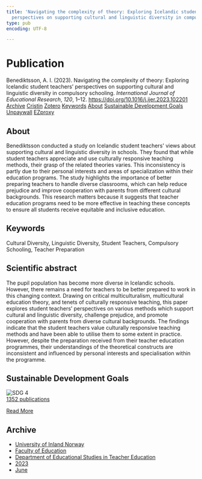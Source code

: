 ```yaml
---
title: 'Navigating the complexity of theory: Exploring Icelandic student teachers’
  perspectives on supporting cultural and linguistic diversity in compulsory schooling'
type: pub
encoding: UTF-8

---
```

<h1>Publication</h1>
<article id="csl-bib-container-H7VQ8M7M" class="csl-bib-container">
  <div class="csl-bib-body"> <div class="csl-entry">Benediktsson, A. I. (2023). Navigating the complexity of theory: Exploring Icelandic student teachers’ perspectives on supporting cultural and linguistic diversity in compulsory schooling. <i>International Journal of Educational Research</i>, <i>120</i>, 1–12. <a href="https://doi.org/10.1016/j.ijer.2023.102201">https://doi.org/10.1016/j.ijer.2023.102201</a></div> </div>
  <div class="csl-bib-buttons">
    <a href="#taxonomy-article-H7VQ8M7M" alt="archive" class="csl-bib-button">Archive</a>
    <a href="https://app.cristin.no/results/show.jsf?id=2154292" alt="Cristin" class="csl-bib-button">Cristin</a>
    <a href="http://zotero.org/groups/5881554/items/H7VQ8M7M" alt="Zotero" class="csl-bib-button">Zotero</a>
    <a href="#keywords-article-H7VQ8M7M" alt="keywords" class="csl-bib-button">Keywords</a>
    <a href="#about-article-H7VQ8M7M" alt="about_pub" class="csl-bib-button">About</a>
    <a href="#sdg-article-H7VQ8M7M" alt="sdg" class="csl-bib-button">Sustainable Development Goals</a>
    <a href="https://doi.org/10.1016/j.ijer.2023.102201" alt="Unpaywall" class="csl-bib-button">Unpaywall</a>
    <a href="https://doi.org/10.1016/j.ijer.2023.102201" alt="EZproxy" class="csl-bib-button">EZproxy</a>
  </div>
  <div id="csl-bib-meta-container-H7VQ8M7M"></div>
</article>
<div id="csl-bib-meta-H7VQ8M7M" class="csl-bib-meta">
  <article id="about-article-H7VQ8M7M" class="about_pub-article">
    <h1>About</h1>
    Benediktsson conducted a study on Icelandic student teachers' views about supporting cultural and linguistic diversity in schools. They found that while student teachers appreciate and use culturally responsive teaching methods, their grasp of the related theories varies. This inconsistency is partly due to their personal interests and areas of specialization within their education programs. The study highlights the importance of better preparing teachers to handle diverse classrooms, which can help reduce prejudice and improve cooperation with parents from different cultural backgrounds. This research matters because it suggests that teacher education programs need to be more effective in teaching these concepts to ensure all students receive equitable and inclusive education.
  </article>
  <article id="keywords-article-H7VQ8M7M" class="keywords-article">
    <h1>Keywords</h1>
    Cultural Diversity, Linguistic Diversity, Student Teachers, Compulsory Schooling, Teacher Preparation
  </article>
  <article id="abstract-article-H7VQ8M7M" class="abstract-article">
    <h1>Scientific abstract</h1>
    The pupil population has become more diverse in Icelandic schools. However, there remains a need for teachers to be better prepared to work in this changing context. Drawing on critical multiculturalism, multicultural education theory, and tenets of culturally responsive teaching, this paper explores student teachers’ perspectives on various methods which support cultural and linguistic diversity, challenge prejudice, and promote cooperation with parents from diverse cultural backgrounds. The findings indicate that the student teachers value culturally responsive teaching methods and have been able to utilise them to some extent in practice. However, despite the preparation received from their teacher education programmes, their understandings of the theoretical constructs are inconsistent and influenced by personal interests and specialisation within the programme.
  </article>
  <article id="sdg-article-H7VQ8M7M" class="sdg-article">
    <h1>Sustainable Development Goals</h1>
    <div class="sdg-container"><div id="sdg4" class="sdg">
        <img src="{{< params subfolder >}}images/sdg/sdg04_en.png" class="image" alt="SDG 4">
        <div class="sdg-overlay">
          <a href="/en/archive/?key=?sdg=4#archive" class="sdg-publication-count"><span>1352</span> publications</a>
          <p><a href="https://sdgs.un.org/goals/goal4" class="sdg-read-more">Read More</a></p>
        </div>
      </div></div>
  </article>
  <article id="taxonomy-article-H7VQ8M7M" class="taxonomy-article">
    <h1>Archive</h1>
    <ul>
      <li>
        <a href="/en/archive/?key=3DCRN523">University of Inland Norway</a>
      </li>
      <li>
        <a href="/en/archive/?key=WYNZA47F">Faculty of Education</a>
      </li>
      <li>
        <a href="/en/archive/?key=BKPR6TE7">Department of Educational Studies in Teacher Education</a>
      </li>
      <li>
        <a href="/en/archive/?key=TKXB7BTS">2023</a>
      </li>
      <li>
        <a href="/en/archive/?key=QY4899FS">June</a>
      </li>
    </ul>
  </article>
</div>
